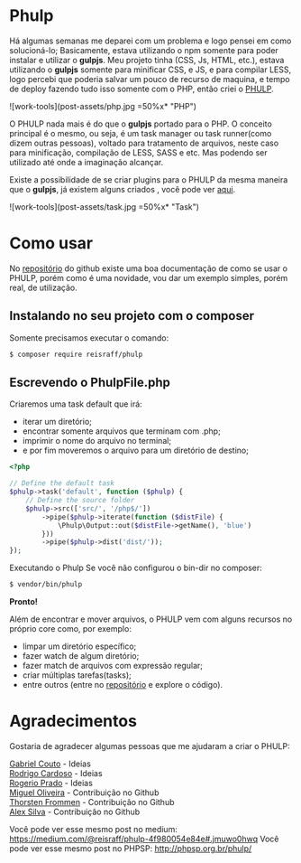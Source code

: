 # Phulp

Há algumas semanas me deparei com um problema e logo pensei em como solucioná-lo; Basicamente, estava utilizando o npm somente para poder instalar e utilizar o **gulpjs**. Meu projeto tinha (CSS, Js, HTML, etc.), estava utilizando o **gulpjs** somente para minificar CSS, e JS, e para compilar LESS, logo percebi que poderia salvar um pouco de recurso de maquina, e tempo de deploy fazendo tudo isso somente com o PHP, então criei o <a href="https://reisraff.github.io/phulp/" target="_blank">PHULP</a>.

![work-tools](post-assets/php.jpg =50%x* "PHP")

O PHULP nada mais é do que o **gulpjs** portado para o PHP. O conceito principal é o mesmo, ou seja, é um task manager ou task runner(como dizem outras pessoas), voltado para tratamento de arquivos, neste caso para minificação, compilação de LESS, SASS e etc. Mas podendo ser utilizado até onde a imaginação alcançar.

Existe a possibilidade de se criar plugins para o PHULP da mesma maneira que o **gulpjs**, já existem alguns criados , você pode ver <a href="https://reisraff.github.io/phulp/plugins" target="_blank">aqui</a>.

![work-tools](post-assets/task.jpg =50%x* "Task")

# Como usar

No <a href="https://github.com/reisraff/phulp" target="_blank">repositório</a> do github existe uma boa documentação de como se usar o PHULP, porém como é uma novidade, vou dar um exemplo simples, porém real, de utilização.

## Instalando no seu projeto com o composer

Somente precisamos executar o comando:

```bash
$ composer require reisraff/phulp
```

## Escrevendo o PhulpFile.php

Criaremos uma task default que irá:
- iterar um diretório;
- encontrar somente arquivos que terminam com .php;
- imprimir o nome do arquivo no terminal;
- e por fim moveremos o arquivo para um diretório de destino;

```php
<?php

// Define the default task
$phulp->task('default', function ($phulp) {
    // Define the source folder
    $phulp->src(['src/', '/php$/'])
        ->pipe($phulp->iterate(function ($distFile) {
            \Phulp\Output::out($distFile->getName(), 'blue')
        }))
        ->pipe($phulp->dist('dist/'));
});
```

Executando o Phulp Se você não configurou o bin-dir no composer:

```bash
$ vendor/bin/phulp
```

**Pronto!**

Além de encontrar e mover arquivos, o PHULP vem com alguns recursos no próprio core como, por exemplo:
- limpar um diretório específico;
- fazer watch de algum diretório;
- fazer match de arquivos com expressão regular;
- criar múltiplas tarefas(tasks);
- entre outros (entre no <a href="https://github.com/reisraff/phulp" target="_blank">repositório</a> e explore o código).

# Agradecimentos

Gostaria de agradecer algumas pessoas que me ajudaram a criar o PHULP:

<a href="https://twitter.com/gabrielrcouto/" target="_blank">Gabriel Couto</a> - Ideias<br />
<a href="https://twitter.com/pokemaobr" target="_blank">Rodrigo Cardoso</a> - Ideias<br />
<a href="https://twitter.com/rogeriopradoj" target="_blank">Rogerio Prado</a> - Ideias<br />
<a href="https://github.com/oliveiramiguel" target="_blank">Miguel Oliveira</a> - Contribuição no Github<br />
<a href="https://github.com/tfrommen" target="_blank">Thorsten Frommen</a> - Contribuição no Github<br />
<a href="https://github.com/alexmsilva" target="_blank">Alex Silva</a> - Contribuição no Github<br />


Você pode ver esse mesmo post no medium: <a href="https://medium.com/@reisraff/phulp-4f980054e84e#.jmuwo0hwq" target="_blank">https://medium.com/@reisraff/phulp-4f980054e84e#.jmuwo0hwq</a>
Você pode ver esse mesmo post no PHPSP: <a href="http://phpsp.org.br/phulp/" target="_blank">http://phpsp.org.br/phulp/</a>
